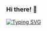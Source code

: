 ### Hi there! 👋

<a href="https://git.io/typing-svg"><img src="https://readme-typing-svg.demolab.com?font=Fira+Code&pause=1000&random=false&width=435&lines=My+name+is+Anzhelika.+I+am+Software+QA+engineer+with+4+years+of+experience+." alt="Typing SVG" /></a>

